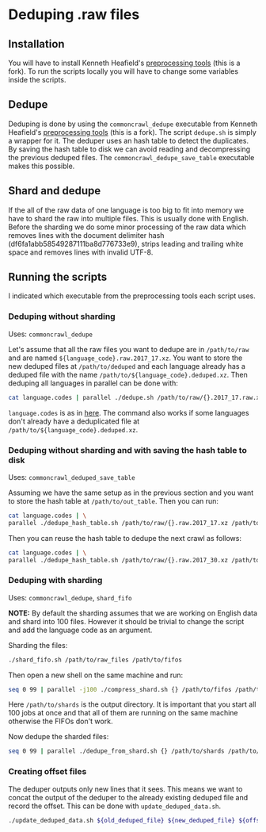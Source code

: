 # Deduping .raw files

## Installation

You will have to install Kenneth Heafield's [preprocessing tools](github.com/treigerm/preprocess) (this is a fork). To run the scripts 
locally you will have to change some variables inside the scripts.

## Dedupe

Deduping is done by using the `commoncrawl_dedupe` executable from Kenneth Heafield's [preprocessing tools](github.com/treigerm/preprocess) 
(this is a fork). The script `dedupe.sh` is simply a wrapper for it. The deduper uses an hash table to detect the duplicates. By saving the hash table
to disk we can avoid reading and decompressing the previous deduped files. The `commoncrawl_dedupe_save_table` executable makes this possible.

## Shard and dedupe

If the all of the raw data of one language is too big to fit into memory we have to shard the raw into multiple files. This is usually done with English.
Before the sharding we do some minor processing of the raw data which removes lines with the document delimiter hash (df6fa1abb58549287111ba8d776733e9), 
strips leading and trailing white space and removes lines with invalid UTF-8.

## Running the scripts

I indicated which executable from the preprocessing tools each script uses.

### Deduping without sharding

Uses: `commoncrawl_dedupe`

Let's assume that all the raw files you want to dedupe are in `/path/to/raw` and are named `${language_code}.raw.2017_17.xz`. You want to store the new
deduped files at `/path/to/deduped` and each language already has a deduped file with the name `/path/to/${language_code}.deduped.xz`. Then deduping
all languages in parallel can be done with:
```bash
cat language.codes | parallel ./dedupe.sh /path/to/raw/{}.2017_17.raw.xz /path/to/deduped {} /path/to/{}.deduped.xz
```
`language.codes` is as in [here](https://github.com/treigerm/CommonCrawlProcessing/blob/master/language_lists/languages.non_en). 
The command also works if some languages don't already have a deduplicated file at `/path/to/${language_code}.deduped.xz`.

### Deduping without sharding and with saving the hash table to disk 

Uses: `commoncrawl_deduped_save_table`

Assuming we have the same setup as in the previous section and you want to store the hash table at `/path/to/out_table`. Then you can run:
```bash
cat language.codes | \
parallel ./dedupe_hash_table.sh /path/to/raw/{}.raw.2017_17.xz /path/to/deduped {} /dev/null /path/to/table1 /path/to/{}.deduped.xz
```

Then you can reuse the hash table to dedupe the next crawl as follows:
```bash
cat language.codes | \
parallel ./dedupe_hash_table.sh /path/to/raw/{}.raw.2017_30.xz /path/to/deduped {} /path/to/table1 /path/to/table2
```


### Deduping with sharding 

Uses: `commoncrawl_dedupe`, `shard_fifo`

<b>NOTE:</b> By default the sharding assumes that we are working on English data and shard into 100 files. However it should be trivial to change 
the script and add the language code as an argument.

Sharding the files:
```bash
./shard_fifo.sh /path/to/raw_files /path/to/fifos
```

Then open a new shell on the same machine and run:
```bash
seq 0 99 | parallel -j100 ./compress_shard.sh {} /path/to/fifos /path/to/shards
```
Here `/path/to/shards` is the output directory. It is important that you start all 100 jobs at once and that all of them are running on the same machine 
otherwise the FIFOs don't work.

Now dedupe the sharded files:
```bash
seq 0 99 | parallel ./dedupe_from_shard.sh {} /path/to/shards /path/to/previous_deduped_files /path/to/outdir
```

### Creating offset files

The deduper outputs only new lines that it sees. This means we want to concat the output of the deduper to the already existing deduped file and record 
the offset. This can be done with `update_deduped_data.sh`.
```bash
./update_deduped_data.sh ${old_deduped_file} ${new_deduped_file} ${offset_file} ${crawl_id}
```
